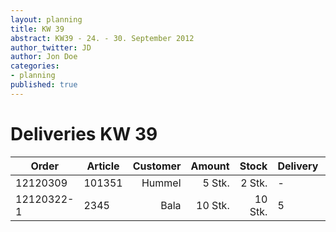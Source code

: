 ```yaml
---
layout: planning 
title: KW 39
abstract: KW39 - 24. - 30. September 2012
author_twitter: JD
author: Jon Doe 
categories:
- planning
published: true
---
```


# Deliveries KW 39 

| Order      | Article | Customer | Amount   | Stock   | Delivery | Owner | Remarks |
| ---------- | ------- | -------: | -------: | ------: | -------- | ----- | ------- |
| 12120309   | 101351  | Hummel   | 5 Stk.   | 2 Stk.  | -        | DB    | -       |
| 12120322-1 | 2345    | Bala     | 10 Stk.  | 10 Stk. | 5        | QW    | Parts   |




